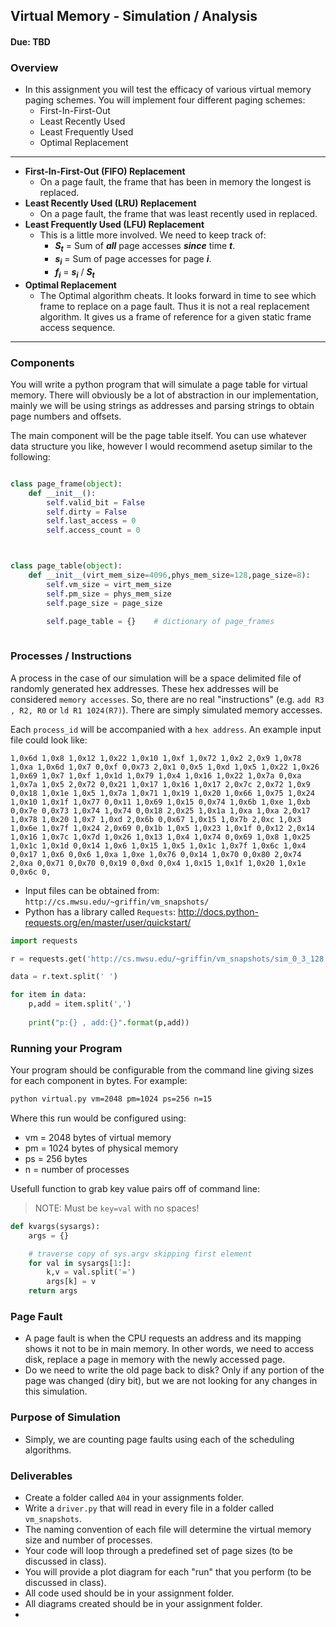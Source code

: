## Virtual Memory - Simulation / Analysis
#### Due: TBD

### Overview

- In this assignment you will test the efficacy of various virtual memory paging schemes.  You will implement four different paging schemes: 
  - First-In-First-Out
  - Least Recently Used 
  - Least Frequently Used
  - Optimal Replacement

----

- **First-In-First-Out (FIFO) Replacement**
    - On a page fault, the frame that has been in memory the longest is replaced.
-  **Least Recently Used (LRU) Replacement**
    - On a page fault, the frame that was least recently used in replaced.
- **Least Frequently Used (LFU) Replacement**
    - This is a little more involved. We need to keep track of:
      - <i><b>S<sub>t</sub></b></i> = Sum of ***all*** page accesses ***since*** time <i><b>t</b></i>.
      - <i><b>s<sub>i</sub></b></i> = Sum of page accesses for page <i><b>i</b></i>.
      - <i><b>f<sub>i</sub></b></i> = <i><b>s<sub>i</sub></b></i> / <i><b>S<sub>t</sub></b></i>
- **Optimal Replacement**
    - The Optimal algorithm cheats. It looks forward in time to see which frame to replace on a page fault. Thus it is not a real replacement algorithm. It gives us a frame of reference for a given static frame access sequence.

----

### Components

You will write a python program that will simulate a page table for virtual memory. There will obviously be a lot of abstraction in our implementation, mainly we will be using strings as addresses and parsing strings to obtain page numbers and offsets.

The main component will be the page table itself. You can use whatever data structure you like, however I would recommend asetup similar to the following:

```python

class page_frame(object):
    def __init__():
        self.valid_bit = False
        self.dirty = False
        self.last_access = 0
        self.access_count = 0



class page_table(object):
    def __init__(virt_mem_size=4096,phys_mem_size=128,page_size=8):
        self.vm_size = virt_mem_size
        self.pm_size = phys_mem_size
        self.page_size = page_size

        self.page_table = {}    # dictionary of page_frames
    
```

### Processes / Instructions

A process in the case of our simulation will be a space delimited file of randomly generated hex addresses. These hex addresses will be considered `memory accesses`. So, there are no real "instructions" (e.g. `add R3 , R2, R0` or `ld R1 1024(R7)`). There are simply simulated memory accesses. 

Each `process_id` will be accompanied with a `hex address`. An example input file could look like:

```
1,0x6d 1,0x8 1,0x12 1,0x22 1,0x10 1,0xf 1,0x72 1,0x2 2,0x9 1,0x78 1,0xa 1,0x6d 1,0x7 0,0xf 0,0x73 2,0x1 0,0x5 1,0xd 1,0x5 1,0x22 1,0x26 1,0x69 1,0x7 1,0xf 1,0x1d 1,0x79 1,0x4 1,0x16 1,0x22 1,0x7a 0,0xa 1,0x7a 1,0x5 2,0x72 0,0x21 1,0x17 1,0x16 1,0x17 2,0x7c 2,0x72 1,0x9 0,0x18 1,0x1e 1,0x5 1,0x7a 1,0x71 1,0x19 1,0x20 1,0x66 1,0x75 1,0x24 1,0x10 1,0x1f 1,0x77 0,0x11 1,0x69 1,0x15 0,0x74 1,0x6b 1,0xe 1,0xb 0,0x7e 0,0x73 1,0x74 1,0x74 0,0x18 2,0x25 1,0x1a 1,0xa 1,0xa 2,0x17 1,0x78 1,0x20 1,0x7 1,0xd 2,0x6b 0,0x67 1,0x15 1,0x7b 2,0xc 1,0x3 1,0x6e 1,0x7f 1,0x24 2,0x69 0,0x1b 1,0x5 1,0x23 1,0x1f 0,0x12 2,0x14 1,0x16 1,0x7c 1,0x7d 1,0x26 1,0x13 1,0x4 1,0x74 0,0x69 1,0x8 1,0x25 1,0x1c 1,0x1d 0,0x14 1,0x6 1,0x15 1,0x5 1,0x1c 1,0x7f 1,0x6c 1,0x4 0,0x17 1,0x6 0,0x6 1,0xa 1,0xe 1,0x76 0,0x14 1,0x70 0,0x80 2,0x74 2,0xa 0,0x71 0,0x70 0,0x19 0,0xd 0,0x4 1,0x15 1,0x1f 1,0x20 1,0x1e 0,0x6c 0,
```

- Input files can be obtained from: `http://cs.mwsu.edu/~griffin/vm_snapshots/` 
- Python has a library called `Requests`: http://docs.python-requests.org/en/master/user/quickstart/

```python
import requests

r = requests.get('http://cs.mwsu.edu/~griffin/vm_snapshots/sim_0_3_128.dat')

data = r.text.split(' ')

for item in data:
    p,add = item.split(',')
    
    print("p:{} , add:{}".format(p,add))
```

### Running your Program

Your program should be configurable from the command line giving sizes for each component in bytes. For example:

```sh
python virtual.py vm=2048 pm=1024 ps=256 n=15
```

Where this run would be configured using:
- vm = 2048 bytes of virtual memory
- pm = 1024 bytes of physical memory
- ps = 256 bytes
- n = number of processes

Usefull function to grab key value pairs off of command line:
>NOTE: Must be `key=val` with no spaces! 
```python
def kvargs(sysargs):
    args = {}

    # traverse copy of sys.argv skipping first element
    for val in sysargs[1:]:
        k,v = val.split('=')
        args[k] = v
    return args
```

### Page Fault

- A page fault is when the CPU requests an address and its mapping shows it not to be in main memory. In other words, we need to access disk, replace a page in memory with the newly accessed page. 
- Do we need to write the old page back to disk? Only if any portion of the page was changed (diry bit), but we are not looking for any changes in this simulation.

### Purpose of Simulation

- Simply, we are counting page faults using each of the scheduling algorithms.

### Deliverables

- Create a folder called `A04` in your assignments folder.
- Write a `driver.py` that will read in every file in a folder called `vm_snapshots`.
- The naming convention of each file will determine the virtual memory size and number of processes.
- Your code will loop through a predefined set of page sizes (to be discussed in class).
- You will provide a plot diagram for each "run" that you perform (to be discussed in class).
- All code used should be in your assignment folder.
- All diagrams created should be in your assignment folder.
- 
